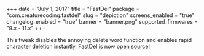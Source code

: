 +++
date = "July 1, 2017"
title = "FastDel"
package = "com.creaturecoding.fastdel"
slug = "depiction"
screens_enabled = "true"
changelog_enabled = "true"
banner = "banner.png"
supported_firmwares = "9.x - 11.x"
+++

This tweak disables the annoying delete word function and enables rapid character deletion instantly.
FastDel is now [open source](https://github.com/CreatureSurvive/FastDel)!